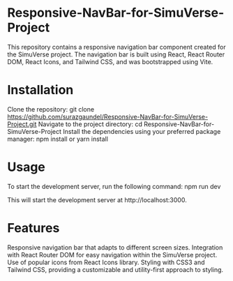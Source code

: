 # Responsive-NavBar-for-SimuVerse-Project
This repository contains a responsive navigation bar component created for the SimuVerse project. The navigation bar is built using React, React Router DOM, React Icons, and Tailwind CSS, and was bootstrapped using Vite.

# Installation
Clone the repository:
git clone https://github.com/surazgaundel/Responsive-NavBar-for-SimuVerse-Project.git
Navigate to the project directory:
cd Responsive-NavBar-for-SimuVerse-Project
Install the dependencies using your preferred package manager:
npm install
or
yarn install

# Usage
To start the development server, run the following command:
npm run dev

This will start the development server at http://localhost:3000.

# Features
Responsive navigation bar that adapts to different screen sizes.
Integration with React Router DOM for easy navigation within the SimuVerse project.
Use of popular icons from React Icons library.
Styling with CSS3 and Tailwind CSS, providing a customizable and utility-first approach to styling.
